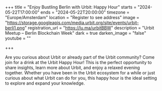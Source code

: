 +++
title = "Enjoy Bustling Berlin with Urbit: Happy Hour"
starts = "2024-05-22T17:00:00"
ends = "2024-05-22T20:00:00"
timezone = "Europe/Amsterdam"
location = "Register to see address"
image = "https://storage.googleapis.com/media.urbit.org/site/events/urbit-berli1.png"
registration_url = "https://lu.ma/urbitBBW"
description = "Urbit Meetup – Berlin Blockchain Week"
dark = true
darken_image = "false"
youtube = ""

+++

Are you curious about Urbit or already part of the Urbit community? Come join for a drink at the Urbit Happy Hour! This is the perfect opportunity to share insights, learn more about Urbit, and enjoy a relaxed evening together. Whether you have been in the Urbit ecosystem for a while or just curious about what Urbit can do for you, this happy hour is the ideal setting to explore and expand your knowledge.

